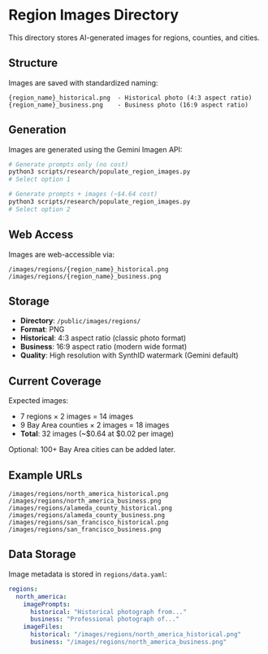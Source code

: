 # Region Images Directory

This directory stores AI-generated images for regions, counties, and cities.

## Structure

Images are saved with standardized naming:
```
{region_name}_historical.png  - Historical photo (4:3 aspect ratio)
{region_name}_business.png    - Business photo (16:9 aspect ratio)
```

## Generation

Images are generated using the Gemini Imagen API:

```bash
# Generate prompts only (no cost)
python3 scripts/research/populate_region_images.py
# Select option 1

# Generate prompts + images (~$4.64 cost)
python3 scripts/research/populate_region_images.py
# Select option 2
```

## Web Access

Images are web-accessible via:
```
/images/regions/{region_name}_historical.png
/images/regions/{region_name}_business.png
```

## Storage

- **Directory**: `/public/images/regions/`
- **Format**: PNG
- **Historical**: 4:3 aspect ratio (classic photo format)
- **Business**: 16:9 aspect ratio (modern wide format)
- **Quality**: High resolution with SynthID watermark (Gemini default)

## Current Coverage

Expected images:
- 7 regions × 2 images = 14 images
- 9 Bay Area counties × 2 images = 18 images
- **Total**: 32 images (~$0.64 at $0.02 per image)

Optional: 100+ Bay Area cities can be added later.

## Example URLs

```
/images/regions/north_america_historical.png
/images/regions/north_america_business.png
/images/regions/alameda_county_historical.png
/images/regions/alameda_county_business.png
/images/regions/san_francisco_historical.png
/images/regions/san_francisco_business.png
```

## Data Storage

Image metadata is stored in `regions/data.yaml`:

```yaml
regions:
  north_america:
    imagePrompts:
      historical: "Historical photograph from..."
      business: "Professional photograph of..."
    imageFiles:
      historical: "/images/regions/north_america_historical.png"
      business: "/images/regions/north_america_business.png"
```
